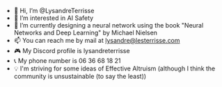 - 👋 Hi, I’m @LysandreTerrisse
- 👀 I’m interested in AI Safety
- 🌱 I’m currently designing a neural network using the book "Neural Networks and Deep Learning" by Michael Nielsen
- 📫 You can reach me by mail at lysandre@lesterrisse.com
- 🎮 My Discord profile is lysandreterrisse
- 📞 My phone number is 06 36 68 18 21
- 💡 I'm striving for some ideas of Effective Altruism (although I think the community is unsustainable (to say the least))
